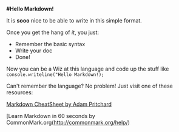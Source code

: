 **#Hello Markdown!**

It is **sooo** nice to be able to write in this simple format.

Once you get the hang of *it*, you just:

* Remember the basic syntax
* Write your doc
* Done!

Now you can be a Wiz at this language and code up the stuff like `console.writeline("Hello Markdown!);`

Can't remember the language? No problem! Just visit one of these resources:

[Markdown CheatSheet by Adam Pritchard](https://github.com/adam-p/markdown-here/wiki/Markdown-CheatSheet)

[Learn Markdown in 60 seconds by CommonMark.org(http://commonmark.org/help/)
